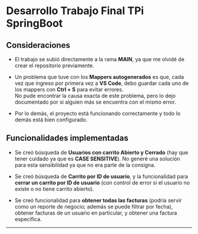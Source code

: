 # Desarrollo Trabajo Final TPi SpringBoot

## Consideraciones

- El trabajo se subió directamente a la rama **MAIN**, ya que me olvidé de crear el repositorio previamente.
  
- Un problema que tuve con los **Mappers autogenerados** es que, cada vez que ingreso por primera vez a **VS Code**, debo guardar cada uno de los mappers con **Ctrl + S** para evitar errores.  
  No pude encontrar la causa exacta de este problema, pero lo dejo documentado por si alguien más se encuentra con el mismo error.  
  
- Por lo demás, el proyecto está funcionando correctamente y todo lo demás está bien configurado.

## Funcionalidades implementadas

- Se creó búsqueda de **Usuarios con carrito Abierto y Cerrado** (hay que tener cuidado ya que es **CASE SENSITIVE**). No generé una solución para esta sensibilidad ya que no era parte de la consigna.

- Se creó búsqueda de **Carrito por ID de usuario**, y la funcionalidad para **cerrar un carrito por ID de usuario** (con control de error si el usuario no existe o no tiene carrito abierto).

- Se creó funcionalidad para **obtener todas las facturas** (podría servir como un reporte de negocio; además se puede filtrar por fecha), obtener facturas de un usuario en particular, y obtener una factura específica.

---
